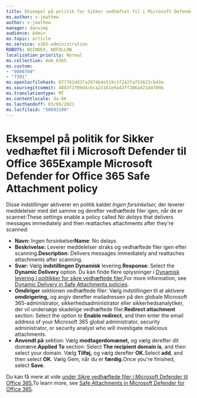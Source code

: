 ```yaml
---
title: Eksempel på politik for Sikker vedhæftet fil i Microsoft Defender til Office 365
ms.author: v-jmathew
author: v-jmathew
manager: dansimp
audience: Admin
ms.topic: article
ms.service: o365-administration
ROBOTS: NOINDEX, NOFOLLOW
localization_priority: Normal
ms.collection: Adm_O365
ms.custom:
- "9000760"
- "7391"
ms.openlocfilehash: 077762dd37a2974b4e519c1f242fa753623cb49a
ms.sourcegitcommit: 4883f1f89d4c6ca23161e9a43ff206ad21d4f09b
ms.translationtype: MT
ms.contentlocale: da-DK
ms.lasthandoff: 03/08/2021
ms.locfileid: "50693100"
---
```

# <a name="example-microsoft-defender-for-office-365-safe-attachment-policy"></a><span data-ttu-id="b998c-102">Eksempel på politik for Sikker vedhæftet fil i Microsoft Defender til Office 365</span><span class="sxs-lookup"><span data-stu-id="b998c-102">Example Microsoft Defender for Office 365 Safe Attachment policy</span></span>

<span data-ttu-id="b998c-103">Disse indstillinger aktiverer en politik kaldet *Ingen forsinkelser,* der leverer meddelelser med det samme og derefter vedhæftede filer igen, når de er scannet:</span><span class="sxs-lookup"><span data-stu-id="b998c-103">These settings enable a policy called *No delays* that delivers messages immediately and then reattaches attachments after they're scanned:</span></span>

- <span data-ttu-id="b998c-104">**Navn:** Ingen forsinkelser</span><span class="sxs-lookup"><span data-stu-id="b998c-104">**Name**: No delays</span></span>
- <span data-ttu-id="b998c-105">**Beskrivelse:** Leverer meddelelser straks og vedhæftede filer igen efter scanning.</span><span class="sxs-lookup"><span data-stu-id="b998c-105">**Description**: Delivers messages immediately and reattaches attachments after scanning.</span></span>
- <span data-ttu-id="b998c-106">**Svar:** Vælg **indstillingen Dynamisk** levering.</span><span class="sxs-lookup"><span data-stu-id="b998c-106">**Response**: Select the **Dynamic Delivery** option.</span></span> <span data-ttu-id="b998c-107">Du kan finde flere oplysninger i [Dynamisk levering i politikker for sikre vedhæftede filer.](https://go.microsoft.com/fwlink/?linkid=2092328)</span><span class="sxs-lookup"><span data-stu-id="b998c-107">For more information, see [Dynamic Delivery in Safe Attachments policies](https://go.microsoft.com/fwlink/?linkid=2092328).</span></span>
- <span data-ttu-id="b998c-108">**Omdiriger** sektionen vedhæftede filer: Vælg indstillingen til at aktivere **omdirigering,** og angiv derefter mailadressen på den globale Microsoft 365-administrator, sikkerhedsadministrator eller sikkerhedsanalytiker, der vil undersøge skadelige vedhæftede filer.</span><span class="sxs-lookup"><span data-stu-id="b998c-108">**Redirect attachment** section: Select the option to **Enable redirect**, and then enter the email address of your Microsoft 365 global administrator, security administrator, or security analyst who will investigate malicious attachments.</span></span>
- <span data-ttu-id="b998c-109">**Anvendt på** sektion: Vælg **modtagerdomænet,** og vælg derefter dit domæne.</span><span class="sxs-lookup"><span data-stu-id="b998c-109">**Applied To** section: Select **The recipient domain is**, and then select your domain.</span></span> <span data-ttu-id="b998c-110">Vælg **Tilføj,** og vælg derefter **OK.**</span><span class="sxs-lookup"><span data-stu-id="b998c-110">Select **add**, and then select **OK**.</span></span> <span data-ttu-id="b998c-111">Vælg Gem, når du er **færdig.**</span><span class="sxs-lookup"><span data-stu-id="b998c-111">Once you're finished, select **Save**.</span></span>

<span data-ttu-id="b998c-112">Du kan få mere at vide [under Sikre vedhæftede filer i Microsoft Defender til Office 365.](https://go.microsoft.com/fwlink/?linkid=2092213)</span><span class="sxs-lookup"><span data-stu-id="b998c-112">To learn more, see [Safe Attachments in Microsoft Defender for Office 365](https://go.microsoft.com/fwlink/?linkid=2092213).</span></span>
